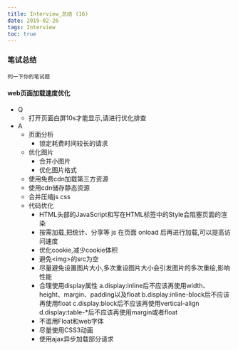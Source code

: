 ```yaml
---
title: Interview_总结 (16)
date: 2019-02-26
tags: Interview
toc: true
---
```


### 笔试总结
    列一下你的笔试题
    
<!-- more -->

#### web页面加载速度优化
- Q
    * 打开页面白屏10s才能显示,请进行优化排查
- A
    * 页面分析
        * 锁定耗费时间较长的请求
    * 优化图片
        * 合并小图片
        * 优化图片格式
    * 使用免费cdn加载第三方资源
    * 使用cdn储存静态资源
    * 合并压缩js css
    * 代码优化
        * HTML头部的JavaScript和写在HTML标签中的Style会阻塞页面的渲染
        * 按需加载,把统计、分享等 js 在页面 onload 后再进行加载,可以提高访问速度
        * 优化cookie,减少cookie体积
        * 避免&lt;img>的src为空
        * 尽量避免设置图片大小,多次重设图片大小会引发图片的多次重绘,影响性能
        * 合理使用display属性
            a.display:inline后不应该再使用width、height、margin、padding以及float
            b.display:inline-block后不应该再使用float
            c.display:block后不应该再使用vertical-align
            d.display:table-*后不应该再使用margin或者float
        * 不滥用Float和web字体
        * 尽量使用CSS3动画
        * 使用ajax异步加载部分请求

